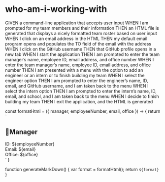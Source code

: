 # who-am-i-working-with

GIVEN a command-line application that accepts user input
WHEN I am prompted for my team members and their information
THEN an HTML file is generated that displays a nicely formatted team roster based on user input
WHEN I click on an email address in the HTML
THEN my default email program opens and populates the TO field of the email with the address
WHEN I click on the GitHub username
THEN that GitHub profile opens in a new tab
WHEN I start the application
THEN I am prompted to enter the team manager’s name, employee ID, email address, and office number
WHEN I enter the team manager’s name, employee ID, email address, and office number
THEN I am presented with a menu with the option to add an engineer or an intern or to finish building my team
WHEN I select the engineer option
THEN I am prompted to enter the engineer’s name, ID, email, and GitHub username, and I am taken back to the menu
WHEN I select the intern option
THEN I am prompted to enter the intern’s name, ID, email, and school, and I am taken back to the menu
WHEN I decide to finish building my team
THEN I exit the application, and the HTML is generated

const formatHtml = ({ manager, employeeNumber, email, office }) => {
    return `
    <!DOCTYPE html>
<html lang="en">
<head>
  <meta charset="UTF-8">
  <meta http-equiv="X-UA-Compatible" content="ie=edge">
  <link rel="stylesheet" href="https://cdn.jsdelivr.net/npm/bootstrap@3.3.7/dist/css/bootstrap.min.css" integrity="sha384-BVYiiSIFeK1dGmJRAkycuHAHRg32OmUcww7on3RYdg4Va+PmSTsz/K68vbdEjh4u" crossorigin="anonymous">
  <title>Office Team</title>
</head>
<body>
<section class="card" style="width: 18rem;">
<div class="card-body" ">
<h1 class="card-title>${manager}</h1>
<h2 class="card-subtitle mb-2 texted-muted>👔Manager</h2>
<div>ID: ${employeeNumber}</div>
<div href='#' class="card-link">Email: ${email}</div>
<div>Office: ${office}</div>
</div>
</section>

</body>
    `
}

function generateMarkDown() {
    var format = formatHtml();
    return `
    ${format}
    `
}